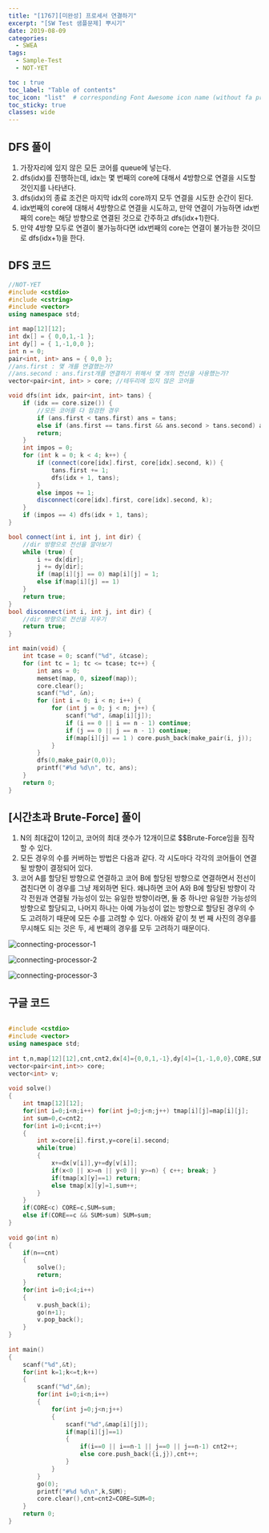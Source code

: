 ```yaml
---
title: "[1767][미완성] 프로세서 연결하기"
excerpt: "[SW Test 샘플문제] 뿌시기"
date: 2019-08-09
categories:
  - SWEA
tags:
  - Sample-Test
  - NOT-YET

toc : true
toc_label: "Table of contents"
toc_icon: "list"  # corresponding Font Awesome icon name (without fa prefix)
toc_sticky: true
classes: wide  
---
```


## DFS 풀이

1. 가장자리에 있지 않은 모든 코어를 queue에 넣는다.
2. dfs(idx)를 진행하는데, idx는 몇 번째의 core에 대해서 4방향으로 연결을 시도할 것인지를 나타낸다.
3. dfs(idx)의 종료 조건은 마지막 idx의 core까지 모두 연결을 시도한 순간이 된다.
4. idx번째의 core에 대해서 4방향으로 연결을 시도하고, 만약 연결이 가능하면 idx번째의 core는 해당 방향으로 연결된 것으로 간주하고 dfs(idx+1)한다.
5. 만약 4방향 모두로 연결이 불가능하다면 idx번째의 core는 연결이 불가능한 것이므로 dfs(idx+1)을 한다.

## DFS 코드

```cpp
//NOT-YET
#include <cstdio>
#include <cstring>
#include <vector>
using namespace std;

int map[12][12];
int dx[] = { 0,0,1,-1 };
int dy[] = { 1,-1,0,0 };
int n = 0;
pair<int, int> ans = { 0,0 };
//ans.first : 몇 개를 연결했는가?
//ans.second : ans.first개를 연결하기 위해서 몇 개의 전선을 사용했는가?
vector<pair<int, int> > core; //테두리에 있지 않은 코어들

void dfs(int idx, pair<int, int> tans) {
	if (idx == core.size()) {
		//모든 코어를 다 점검한 경우
		if (ans.first < tans.first) ans = tans;
		else if (ans.first == tans.first && ans.second > tans.second) ans = tans;
		return;
	}
	int impos = 0;
	for (int k = 0; k < 4; k++) {
		if (connect(core[idx].first, core[idx].second, k)) {
			tans.first += 1;
			dfs(idx + 1, tans);
		}
		else impos += 1;
		disconnect(core[idx].first, core[idx].second, k);
	}
	if (impos == 4) dfs(idx + 1, tans);
}

bool connect(int i, int j, int dir) {
	//dir 방향으로 전선을 깔아보기
	while (true) {
		i += dx[dir];
		j += dy[dir];
		if (map[i][j] == 0) map[i][j] = 1;
		else if(map[i][j] == 1) 
	}
	return true;
}
bool disconnect(int i, int j, int dir) {
	//dir 방향으로 전선을 지우기
	return true;
}

int main(void) {
	int tcase = 0; scanf("%d", &tcase);
	for (int tc = 1; tc <= tcase; tc++) {
		int ans = 0;
		memset(map, 0, sizeof(map));
		core.clear();
		scanf("%d", &n);
		for (int i = 0; i < n; i++) {
			for (int j = 0; j < n; j++) {
				scanf("%d", &map[i][j]);
				if (i == 0 || i == n - 1) continue;
				if (j == 0 || j == n - 1) continue;
				if(map[i][j] == 1 ) core.push_back(make_pair(i, j));
			}
		}
		dfs(0,make_pair(0,0));
		printf("#%d %d\n", tc, ans);
	}
	return 0;
}

```


## [시간초과 Brute-Force] 풀이


1. N의 최대값이 12이고, 코어의 최대 갯수가 12개이므로 $$Brute-Force임을 짐작할 수 있다.
2. 모든 경우의 수를 커버하는 방법은 다음과 같다. 각 시도마다 각각의 코어들이 연결될 방향이 결정되어 있다.
3. 코어 A를 할당된 방향으로 연결하고 코어 B에 할당된 방향으로 연결하면서 전선이 겹친다면 이 경우를 그냥 제외하면 된다. 왜냐하면 코어 A와 B에 할당된 방향이 각각 전원과 연결될 가능성이 있는 유일한 방향이라면, 둘 중 하나만 유일한 가능성의 방향으로 할당되고, 나머지 하나는 아예 가능성이 없는 방향으로 할당된 경우의 수도 고려하기 때문에 모든 수를 고려할 수 있다. 아래와 같이 첫 번 째 사진의 경우를 무시해도 되는 것은 두, 세 번째의 경우를 모두 고려하기 때문이다. 
 
![connecting-processor-1](/assets/images/swea/connecting-processor-1.jpg)  

![connecting-processor-2](/assets/images/swea/connecting-processor-2.jpg)  

![connecting-processor-3](/assets/images/swea/connecting-processor-3.jpg)  

## 구글 코드

```cpp

#include <cstdio>
#include <vector>
using namespace std;
 
int t,n,map[12][12],cnt,cnt2,dx[4]={0,0,1,-1},dy[4]={1,-1,0,0},CORE,SUM;
vector<pair<int,int>> core;
vector<int> v;
 
void solve()
{
    int tmap[12][12];
    for(int i=0;i<n;i++) for(int j=0;j<n;j++) tmap[i][j]=map[i][j];
    int sum=0,c=cnt2;
    for(int i=0;i<cnt;i++)
    {
        int x=core[i].first,y=core[i].second;
        while(true)
        {
            x+=dx[v[i]],y+=dy[v[i]];
            if(x<0 || x>=n || y<0 || y>=n) { c++; break; }
            if(tmap[x][y]==1) return;
            else tmap[x][y]=1,sum++;
        }
    }
    if(CORE<c) CORE=c,SUM=sum;
    else if(CORE==c && SUM>sum) SUM=sum;
}
 
void go(int n)
{
    if(n==cnt)
    {
        solve();
        return;
    }
    for(int i=0;i<4;i++)
    {
        v.push_back(i);
        go(n+1);
        v.pop_back();
    }
}
 
int main()
{
    scanf("%d",&t);
    for(int k=1;k<=t;k++)
    {
        scanf("%d",&n);
        for(int i=0;i<n;i++)
        {
            for(int j=0;j<n;j++)
            {
                scanf("%d",&map[i][j]);
                if(map[i][j]==1)
                {
                    if(i==0 || i==n-1 || j==0 || j==n-1) cnt2++;
                    else core.push_back({i,j}),cnt++;
                }
            }
        }
        go(0);
        printf("#%d %d\n",k,SUM);
        core.clear(),cnt=cnt2=CORE=SUM=0;
    }
    return 0;
}


```